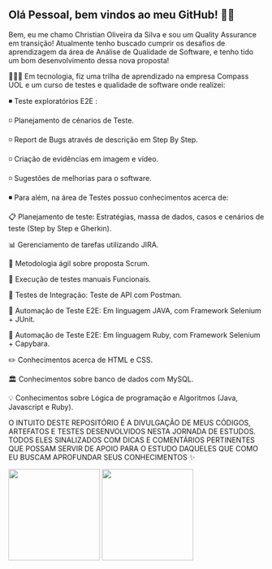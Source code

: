 ## Olá Pessoal, bem vindos ao meu GitHub! 👋🏼

Bem, eu me chamo Christian Oliveira da Silva e sou um Quality Assurance em transição! Atualmente tenho buscado cumprir os desafios de aprendizagem da área de Análise de Qualidade de Software, e tenho tido um bom desenvolvimento dessa nova proposta!

🧑🏽‍💼 Em tecnologia, fiz uma trilha de aprendizado na empresa Compass UOL e um curso de testes e qualidade de software onde realizei:

◾️ Teste exploratórios E2E :

◽️ Planejamento de cénarios de Teste.

◽️ Report de Bugs através de descrição em Step By Step.

◽️ Criação de evidências em imagem e vídeo.

◽️ Sugestões de melhorias para o software.

◾️ Para além, na área de Testes possuo conhecimentos acerca de:

📋 Planejamento de teste: Estratégias, massa de dados, casos e cenários de teste (Step by Step e Gherkin).

📊 Gerenciamento de tarefas utilizando JIRA.

🏃 Metodologia ágil sobre proposta Scrum.

👋 Execução de testes manuais Funcionais.

🔄 Testes de Integração: Teste de API com Postman.

🦾 Automação de Teste E2E: Em linguagem JAVA, com Framework Selenium + JUnit.

🦾 Automação de Teste E2E: Em linguagem Ruby, com Framework Selenium + Capybara.

✏️ Conhecimentos acerca de HTML e CSS.

🏛 Conhecimentos sobre banco de dados com MySQL.

💡 Conhecimentos sobre Lógica de programação e Algoritmos (Java, Javascript e Ruby).

O INTUITO DESTE REPOSITÓRIO É A DIVULGAÇÃO DE MEUS CÓDIGOS, ARTEFATOS E TESTES DESENVOLVIDOS NESTA JORNADA DE ESTUDOS. TODOS ELES SINALIZADOS COM DICAS E COMENTÁRIOS PERTINENTES QUE POSSAM SERVIR DE APOIO PARA O ESTUDO DAQUELES QUE COMO EU BUSCAM APROFUNDAR SEUS CONHECIMENTOS ✨

<div>

<img height="180em" src="https://github-readme-stats.vercel.app/api?username=chrisOsilva&show_icons=true&theme=dracula"/>
<img height="180em" src="https://github-readme-stats.vercel.app/api/top-langs/?username=chrisOsilva&layout=compact&theme=dracula"/>
</div>
